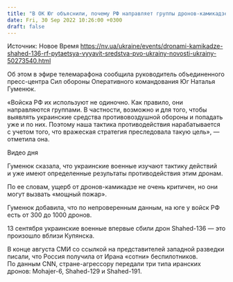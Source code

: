 ```yaml
---
title: "В ОК Юг объяснили, почему РФ направляет группы дронов-камикадзе по Украине"
date: Fri, 30 Sep 2022 10:26:00 +0300
draft: false
---
```

Источник: Новое Время https://nv.ua/ukraine/events/dronami-kamikadze-shahed-136-rf-pytaetsya-vyyavit-sredstva-pvo-ukrainy-novosti-ukrainy-50273540.html


 Об этом в эфире телемарафона сообщила руководитель объединенного пресс-центра Сил обороны Оперативного командования Юг Наталья Гуменюк.

«Войска РФ их используют не одиночно. Как правило, они направляются группами. В частности, возможно и для того, чтобы выявлять украинские средства противовоздушной обороны и попадать уже и по них. Поэтому наша тактика противодействия нарабатывается с учетом того, что вражеская стратегия преследовала такую цель», — отметила она.

 Видео дня   

Гуменюк сказала, что украинские военные изучают тактику действий и уже имеют определенные результаты противодействия этим дронам.

По ее словам, ущерб от дронов-камикадзе не очень критичен, но они могут вызвать «мощный пожар».

Гуменюк добавила, что по непроверенным данным, на юге у войск РФ есть от 300 до 1000 дронов.

13 сентября украинские военные впервые сбили дрон Shahed-136 — это произошло вблизи Купянска.

В конце августа СМИ со ссылкой на представителей западной разведки писали, что Россия получила от Ирана «сотни» беспилотников. По данным CNN, стране-агрессору передали три типа иранских дронов: Mohajer-6, Shahed-129 и Shahed-191.
